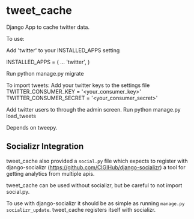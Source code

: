 # tweet_cache
Django App to cache twitter data.


To use:

Add 'twitter' to your INSTALLED_APPS setting
 
 INSTALLED_APPS = (
    ...
    'twitter',
)

Run python manage.py migrate

To import tweets:
Add your twitter keys to the settings file
    TWITTER_CONSUMER_KEY = '<your_consumer_key>'
    TWITTER_CONSUMER_SECRET = '<your_consumer_secret>'

Add twitter users to through the admin screen.
Run python manage.py load_tweets

Depends on tweepy.

Socializr Integration
---------------------

tweet_cache also provided a `social.py` file which expects to register
with django-socializr (https://github.com/CIGIHub/django-socializr) a
tool for getting analytics from multiple apis.

tweet_cache can be used without socializr, but be careful to not import
social.py.

To use with django-socializr it should be as simple as running
`manage.py socializr_update`. tweet_cache registers itself with
socializr.
